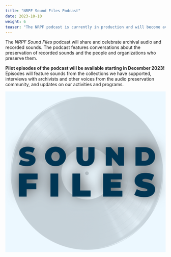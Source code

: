 ```yaml
---
title: "NRPF Sound Files Podcast"
date: 2023-10-10
weight: 6
teaser: "The NRPF podcast is currently in production and will become available in December 2023."
---
```


The _NRPF Sound Files_ podcast will share and celebrate archival audio and recorded sounds.
The podcast features conversations about the preservation of recorded sounds
and the people and organizations who preserve them.

**Pilot episodes of the podcast will be available starting in
December 2023!** Episodes will feature sounds from the collections
we have supported, interviews with archivists and other voices from the
audio preservation community, and updates on our activities and programs.

![NRPF Sound Files podcast cover image with the text Sound Files superimposed over the image of an LP record](/images/podcast/sound-files-simple-cover.png) 